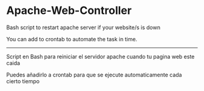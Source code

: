 # Apache-Web-Controller

Bash script to restart apache server if your website/s is down

You can add to crontab to automate the task in time.

--------------------------------------------------------------------------------

Script en Bash para reiniciar el servidor apache cuando tu pagina web este caida

Puedes añadirlo a crontab para que se ejecute automaticamente cada cierto tiempo
